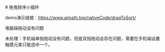 ﻿﻿﻿﻿# 拖曳排序小插件

demo演示链接：https://www.aimath.top/nativeCode/dragToSort/

电脑端拖动没有问题

未处理：手机端单指拖动没有问题，但是双指拖动会存在问题，需要在手机端设置触摸元素只能选中一个。
